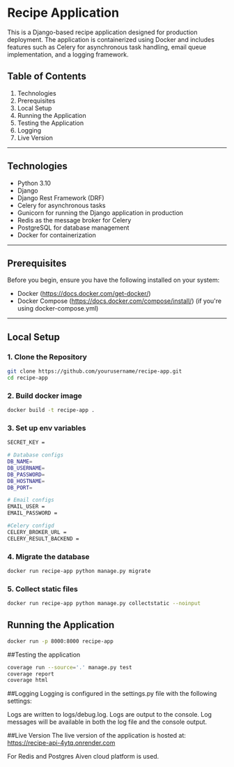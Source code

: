 # Recipe Application

This is a Django-based recipe application designed for production deployment. The application is containerized using Docker and includes features such as Celery for asynchronous task handling, email queue implementation, and a logging framework.

## Table of Contents

1. Technologies
2. Prerequisites
3. Local Setup
4. Running the Application
5. Testing the Application
6. Logging
7. Live Version

---

## Technologies

- Python 3.10
- Django
- Django Rest Framework (DRF)
- Celery for asynchronous tasks
- Gunicorn for running the Django application in production
- Redis as the message broker for Celery
- PostgreSQL for database management
- Docker for containerization

---

## Prerequisites

Before you begin, ensure you have the following installed on your system:

- Docker (https://docs.docker.com/get-docker/)
- Docker Compose (https://docs.docker.com/compose/install/) (if you're using docker-compose.yml)

---

## Local Setup

### 1. Clone the Repository

```bash
git clone https://github.com/yourusername/recipe-app.git
cd recipe-app
```
### 2. Build docker image

```bash
docker build -t recipe-app .
```
### 3. Set up env variables
```bash
SECRET_KEY = 

# Database configs
DB_NAME=
DB_USERNAME=
DB_PASSWORD=
DB_HOSTNAME=
DB_PORT=

# Email configs
EMAIL_USER = 
EMAIL_PASSWORD = 

#Celery configd
CELERY_BROKER_URL = 
CELERY_RESULT_BACKEND =
```
### 4. Migrate the database
```bash
docker run recipe-app python manage.py migrate
```
### 5. Collect static files
```bash
docker run recipe-app python manage.py collectstatic --noinput
```
## Running the Application
```bash
docker run -p 8000:8000 recipe-app
```
##Testing the application
```bash
coverage run --source='.' manage.py test
coverage report
coverage html
```

##Logging
Logging is configured in the settings.py file with the following settings:

Logs are written to logs/debug.log.
Logs are output to the console.
Log messages will be available in both the log file and the console output.


##Live Version
The live version of the application is hosted at: https://recipe-api-4ytq.onrender.com

For Redis and Postgres Aiven cloud platform is used.

